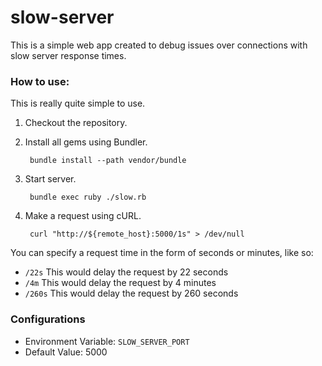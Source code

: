 slow-server
===========

This is a simple web app created to debug issues over connections with slow server response times.


### How to use:

This is really quite simple to use.

1. Checkout the repository.
2. Install all gems using Bundler.

        bundle install --path vendor/bundle

3. Start server.

        bundle exec ruby ./slow.rb

4. Make a request using cURL.

        curl "http://${remote_host}:5000/1s" > /dev/null

You can specify a request time in the form of seconds or minutes, like so:

- `/22s` This would delay the request by 22 seconds
- `/4m` This would delay the request by 4 minutes
- `/260s` This would delay the request by 260 seconds

### Configurations

- Environment Variable: `SLOW_SERVER_PORT`
- Default Value: 5000
